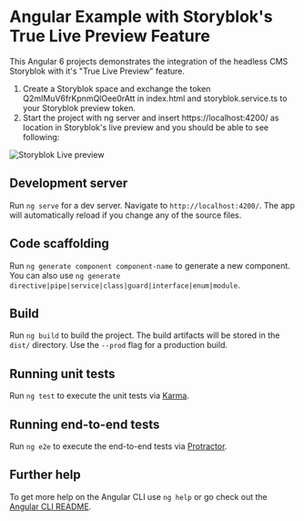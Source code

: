 # Angular Example with Storyblok's True Live Preview Feature

This Angular 6 projects demonstrates the integration of the headless CMS Storyblok with it's "True Live Preview" feature.

1. Create a Storyblok space and exchange the token Q2mIMuV6frKpnmQlOee0rAtt in index.html and storyblok.service.ts to your Storyblok preview token.
2. Start the project with ng server and insert https://localhost:4200/ as location in Storyblok's live preview and you should be able to see following:

![Storyblok Live preview](https://monosnap.com/image/5aELVWTN4gbLyDihUkxRKK6GX6Jqzm.png)

## Development server

Run `ng serve` for a dev server. Navigate to `http://localhost:4200/`. The app will automatically reload if you change any of the source files.

## Code scaffolding

Run `ng generate component component-name` to generate a new component. You can also use `ng generate directive|pipe|service|class|guard|interface|enum|module`.

## Build

Run `ng build` to build the project. The build artifacts will be stored in the `dist/` directory. Use the `--prod` flag for a production build.

## Running unit tests

Run `ng test` to execute the unit tests via [Karma](https://karma-runner.github.io).

## Running end-to-end tests

Run `ng e2e` to execute the end-to-end tests via [Protractor](http://www.protractortest.org/).

## Further help

To get more help on the Angular CLI use `ng help` or go check out the [Angular CLI README](https://github.com/angular/angular-cli/blob/master/README.md).
